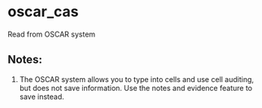 # oscar_cas
Read from OSCAR system

## Notes:

1) The OSCAR system allows you to type into cells and use cell auditing, but does not save information.  Use the notes and evidence feature to save instead.
